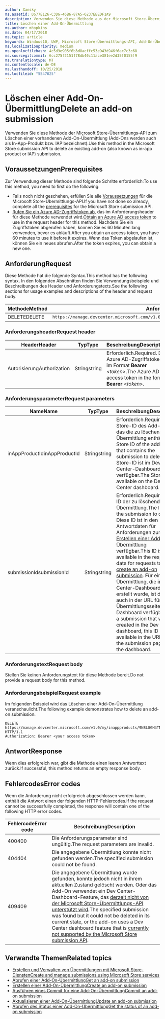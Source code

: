 ```yaml
---
author: Xansky
ms.assetid: D677E126-C3D6-46B6-87A5-6237EBEDF1A9
description: Verwenden Sie diese Methode aus der Microsoft Store-Übermittlungs-API zum Löschen einer vorhandenen Add-On-Übermittlung.
title: Löschen einer Add-On-Übermittlung
ms.author: mhopkins
ms.date: 04/17/2018
ms.topic: article
keywords: Windows10, UWP, Microsoft Store-Übermittlungs-API, Add-On-Übermittlung, löschen, In-App-Produkt, IAP
ms.localizationpriority: medium
ms.openlocfilehash: 4c5d9e905f6b3d8acffc53e943d946f6ac7c3c68
ms.sourcegitcommit: 6cc275f2151f78db40c11ace381ee2d35f0155f9
ms.translationtype: MT
ms.contentlocale: de-DE
ms.lasthandoff: 10/25/2018
ms.locfileid: "5547025"
---
```

# <a name="delete-an-add-on-submission"></a><span data-ttu-id="fbcbf-104">Löschen einer Add-On-Übermittlung</span><span class="sxs-lookup"><span data-stu-id="fbcbf-104">Delete an add-on submission</span></span>

<span data-ttu-id="fbcbf-105">Verwenden Sie diese Methode der Microsoft Store-Übermittlungs-API zum Löschen einer vorhandenen Add-On-Übermittlung (Add-Ons werden auch als In-App-Produkt bzw. IAP bezeichnet).</span><span class="sxs-lookup"><span data-stu-id="fbcbf-105">Use this method in the Microsoft Store submission API to delete an existing add-on (also known as in-app product or IAP) submission.</span></span>

## <a name="prerequisites"></a><span data-ttu-id="fbcbf-106">Voraussetzungen</span><span class="sxs-lookup"><span data-stu-id="fbcbf-106">Prerequisites</span></span>

<span data-ttu-id="fbcbf-107">Zur Verwendung dieser Methode sind folgende Schritte erforderlich:</span><span class="sxs-lookup"><span data-stu-id="fbcbf-107">To use this method, you need to first do the following:</span></span>

* <span data-ttu-id="fbcbf-108">Falls noch nicht geschehen, erfüllen Sie alle [Voraussetzungen](create-and-manage-submissions-using-windows-store-services.md#prerequisites) für die Microsoft Store-Übermittlungs-API.</span><span class="sxs-lookup"><span data-stu-id="fbcbf-108">If you have not done so already, complete all the [prerequisites](create-and-manage-submissions-using-windows-store-services.md#prerequisites) for the Microsoft Store submission API.</span></span>
* <span data-ttu-id="fbcbf-109">[Rufen Sie ein Azure AD-Zugriffstoken ab](create-and-manage-submissions-using-windows-store-services.md#obtain-an-azure-ad-access-token), das im Anforderungsheader für diese Methode verwendet wird.</span><span class="sxs-lookup"><span data-stu-id="fbcbf-109">[Obtain an Azure AD access token](create-and-manage-submissions-using-windows-store-services.md#obtain-an-azure-ad-access-token) to use in the request header for this method.</span></span> <span data-ttu-id="fbcbf-110">Nachdem Sie ein Zugriffstoken abgerufen haben, können Sie es 60 Minuten lang verwenden, bevor es abläuft.</span><span class="sxs-lookup"><span data-stu-id="fbcbf-110">After you obtain an access token, you have 60 minutes to use it before it expires.</span></span> <span data-ttu-id="fbcbf-111">Wenn das Token abgelaufen ist, können Sie ein neues abrufen.</span><span class="sxs-lookup"><span data-stu-id="fbcbf-111">After the token expires, you can obtain a new one.</span></span>

## <a name="request"></a><span data-ttu-id="fbcbf-112">Anforderung</span><span class="sxs-lookup"><span data-stu-id="fbcbf-112">Request</span></span>

<span data-ttu-id="fbcbf-113">Diese Methode hat die folgende Syntax.</span><span class="sxs-lookup"><span data-stu-id="fbcbf-113">This method has the following syntax.</span></span> <span data-ttu-id="fbcbf-114">In den folgenden Abschnitten finden Sie Verwendungsbeispiele und Beschreibungen des Header und Anforderungstexts.</span><span class="sxs-lookup"><span data-stu-id="fbcbf-114">See the following sections for usage examples and descriptions of the header and request body.</span></span>

| <span data-ttu-id="fbcbf-115">Methode</span><span class="sxs-lookup"><span data-stu-id="fbcbf-115">Method</span></span> | <span data-ttu-id="fbcbf-116">Anforderungs-URI</span><span class="sxs-lookup"><span data-stu-id="fbcbf-116">Request URI</span></span>                                                      |
|--------|------------------------------------------------------------------|
| <span data-ttu-id="fbcbf-117">DELETE</span><span class="sxs-lookup"><span data-stu-id="fbcbf-117">DELETE</span></span>    | ```https://manage.devcenter.microsoft.com/v1.0/my/inappproducts/{inAppProductId}/submissions/{submissionId}``` |


### <a name="request-header"></a><span data-ttu-id="fbcbf-118">Anforderungsheader</span><span class="sxs-lookup"><span data-stu-id="fbcbf-118">Request header</span></span>

| <span data-ttu-id="fbcbf-119">Header</span><span class="sxs-lookup"><span data-stu-id="fbcbf-119">Header</span></span>        | <span data-ttu-id="fbcbf-120">Typ</span><span class="sxs-lookup"><span data-stu-id="fbcbf-120">Type</span></span>   | <span data-ttu-id="fbcbf-121">Beschreibung</span><span class="sxs-lookup"><span data-stu-id="fbcbf-121">Description</span></span>                                                                 |
|---------------|--------|-----------------------------------------------------------------------------|
| <span data-ttu-id="fbcbf-122">Autorisierung</span><span class="sxs-lookup"><span data-stu-id="fbcbf-122">Authorization</span></span> | <span data-ttu-id="fbcbf-123">String</span><span class="sxs-lookup"><span data-stu-id="fbcbf-123">string</span></span> | <span data-ttu-id="fbcbf-124">Erforderlich.</span><span class="sxs-lookup"><span data-stu-id="fbcbf-124">Required.</span></span> <span data-ttu-id="fbcbf-125">Das Azure AD-Zugriffstoken im Format **Bearer** &lt;*token*&gt;.</span><span class="sxs-lookup"><span data-stu-id="fbcbf-125">The Azure AD access token in the form **Bearer** &lt;*token*&gt;.</span></span> |


### <a name="request-parameters"></a><span data-ttu-id="fbcbf-126">Anforderungsparameter</span><span class="sxs-lookup"><span data-stu-id="fbcbf-126">Request parameters</span></span>

| <span data-ttu-id="fbcbf-127">Name</span><span class="sxs-lookup"><span data-stu-id="fbcbf-127">Name</span></span>        | <span data-ttu-id="fbcbf-128">Typ</span><span class="sxs-lookup"><span data-stu-id="fbcbf-128">Type</span></span>   | <span data-ttu-id="fbcbf-129">Beschreibung</span><span class="sxs-lookup"><span data-stu-id="fbcbf-129">Description</span></span>                                                                 |
|---------------|--------|-----------------------------------------------------------------------------|
| <span data-ttu-id="fbcbf-130">inAppProductId</span><span class="sxs-lookup"><span data-stu-id="fbcbf-130">inAppProductId</span></span> | <span data-ttu-id="fbcbf-131">String</span><span class="sxs-lookup"><span data-stu-id="fbcbf-131">string</span></span> | <span data-ttu-id="fbcbf-132">Erforderlich.</span><span class="sxs-lookup"><span data-stu-id="fbcbf-132">Required.</span></span> <span data-ttu-id="fbcbf-133">Die Store-ID des Add-Ons, das die zu löschende Übermittlung enthält.</span><span class="sxs-lookup"><span data-stu-id="fbcbf-133">The Store ID of the add-on that contains the submission to delete.</span></span> <span data-ttu-id="fbcbf-134">Die Store-ID ist im Dev Center-Dashboard verfügbar.</span><span class="sxs-lookup"><span data-stu-id="fbcbf-134">The Store ID is available on the Dev Center dashboard.</span></span>  |
| <span data-ttu-id="fbcbf-135">submissionId</span><span class="sxs-lookup"><span data-stu-id="fbcbf-135">submissionId</span></span> | <span data-ttu-id="fbcbf-136">String</span><span class="sxs-lookup"><span data-stu-id="fbcbf-136">string</span></span> | <span data-ttu-id="fbcbf-137">Erforderlich.</span><span class="sxs-lookup"><span data-stu-id="fbcbf-137">Required.</span></span> <span data-ttu-id="fbcbf-138">Die ID der zu löschenden Übermittlung.</span><span class="sxs-lookup"><span data-stu-id="fbcbf-138">The ID of the submission to delete.</span></span> <span data-ttu-id="fbcbf-139">Diese ID ist in den Antwortdaten für Anforderungen zum [Erstellen einer Add-On-Übermittlung](create-an-add-on-submission.md) verfügbar.</span><span class="sxs-lookup"><span data-stu-id="fbcbf-139">This ID is available in the response data for requests to [create an add-on submission](create-an-add-on-submission.md).</span></span> <span data-ttu-id="fbcbf-140">Für eine Übermittlung, die im Dev Center-Dashboard erstellt wurde, ist diese ID auch in der URL für die Übermittlungsseite im Dashboard verfügbar.</span><span class="sxs-lookup"><span data-stu-id="fbcbf-140">For a submission that was created in the Dev Center dashboard, this ID is also available in the URL for the submission page in the dashboard.</span></span>  |


### <a name="request-body"></a><span data-ttu-id="fbcbf-141">Anforderungstext</span><span class="sxs-lookup"><span data-stu-id="fbcbf-141">Request body</span></span>

<span data-ttu-id="fbcbf-142">Stellen Sie keinen Anforderungstext für diese Methode bereit.</span><span class="sxs-lookup"><span data-stu-id="fbcbf-142">Do not provide a request body for this method.</span></span>


### <a name="request-example"></a><span data-ttu-id="fbcbf-143">Anforderungsbeispiel</span><span class="sxs-lookup"><span data-stu-id="fbcbf-143">Request example</span></span>

<span data-ttu-id="fbcbf-144">Im folgenden Beispiel wird das Löschen einer Add-On-Übermittlung veranschaulicht.</span><span class="sxs-lookup"><span data-stu-id="fbcbf-144">The following example demonstrates how to delete an add-on submission.</span></span>

```
DELETE https://manage.devcenter.microsoft.com/v1.0/my/inappproducts/9NBLGGH4TNMP/submissions/1152921504621230023 HTTP/1.1
Authorization: Bearer <your access token>
```

## <a name="response"></a><span data-ttu-id="fbcbf-145">Antwort</span><span class="sxs-lookup"><span data-stu-id="fbcbf-145">Response</span></span>

<span data-ttu-id="fbcbf-146">Wenn dies erfolgreich war, gibt die Methode einen leeren Antworttext zurück.</span><span class="sxs-lookup"><span data-stu-id="fbcbf-146">If successful, this method returns an empty response body.</span></span>

## <a name="error-codes"></a><span data-ttu-id="fbcbf-147">Fehlercodes</span><span class="sxs-lookup"><span data-stu-id="fbcbf-147">Error codes</span></span>

<span data-ttu-id="fbcbf-148">Wenn die Anforderung nicht erfolgreich abgeschlossen werden kann, enthält die Antwort einen der folgenden HTTP-Fehlercodes.</span><span class="sxs-lookup"><span data-stu-id="fbcbf-148">If the request cannot be successfully completed, the response will contain one of the following HTTP error codes.</span></span>

| <span data-ttu-id="fbcbf-149">Fehlercode</span><span class="sxs-lookup"><span data-stu-id="fbcbf-149">Error code</span></span> |  <span data-ttu-id="fbcbf-150">Beschreibung</span><span class="sxs-lookup"><span data-stu-id="fbcbf-150">Description</span></span>   |
|--------|------------------|
| <span data-ttu-id="fbcbf-151">400</span><span class="sxs-lookup"><span data-stu-id="fbcbf-151">400</span></span>  | <span data-ttu-id="fbcbf-152">Die Anforderungsparameter sind ungültig.</span><span class="sxs-lookup"><span data-stu-id="fbcbf-152">The request parameters are invalid.</span></span> |
| <span data-ttu-id="fbcbf-153">404</span><span class="sxs-lookup"><span data-stu-id="fbcbf-153">404</span></span>  | <span data-ttu-id="fbcbf-154">Die angegebene Übermittlung konnte nicht gefunden werden.</span><span class="sxs-lookup"><span data-stu-id="fbcbf-154">The specified submission could not be found.</span></span> |
| <span data-ttu-id="fbcbf-155">409</span><span class="sxs-lookup"><span data-stu-id="fbcbf-155">409</span></span>  | <span data-ttu-id="fbcbf-156">Die angegebene Übermittlung wurde gefunden, konnte jedoch nicht in ihrem aktuellen Zustand gelöscht werden. Oder das Add-On verwendet ein Dev Center-Dashboard-Feature, das [derzeit nicht von der Microsoft Store-Übermittlungs-API unterstützt wird](create-and-manage-submissions-using-windows-store-services.md#not_supported).</span><span class="sxs-lookup"><span data-stu-id="fbcbf-156">The specified submission was found but it could not be deleted in its current state, or the add-on uses a Dev Center dashboard feature that is [currently not supported by the Microsoft Store submission API](create-and-manage-submissions-using-windows-store-services.md#not_supported).</span></span> |


## <a name="related-topics"></a><span data-ttu-id="fbcbf-157">Verwandte Themen</span><span class="sxs-lookup"><span data-stu-id="fbcbf-157">Related topics</span></span>

* [<span data-ttu-id="fbcbf-158">Erstellen und Verwalten von Übermittlungen mit Microsoft Store-Diensten</span><span class="sxs-lookup"><span data-stu-id="fbcbf-158">Create and manage submissions using Microsoft Store services</span></span>](create-and-manage-submissions-using-windows-store-services.md)
* [<span data-ttu-id="fbcbf-159">Abrufen einer Add-On-Übermittlung</span><span class="sxs-lookup"><span data-stu-id="fbcbf-159">Get an add-on submission</span></span>](get-an-add-on-submission.md)
* [<span data-ttu-id="fbcbf-160">Erstellen einer Add-On-Übermittlung</span><span class="sxs-lookup"><span data-stu-id="fbcbf-160">Create an add-on submission</span></span>](create-an-add-on-submission.md)
* [<span data-ttu-id="fbcbf-161">Ausführen eines Commit für eine Add-On-Übermittlung</span><span class="sxs-lookup"><span data-stu-id="fbcbf-161">Commit an add-on submission</span></span>](commit-an-add-on-submission.md)
* [<span data-ttu-id="fbcbf-162">Aktualisieren einer Add-On-Übermittlung</span><span class="sxs-lookup"><span data-stu-id="fbcbf-162">Update an add-on submission</span></span>](update-an-add-on-submission.md)
* [<span data-ttu-id="fbcbf-163">Abrufen des Status einer Add-On-Übermittlung</span><span class="sxs-lookup"><span data-stu-id="fbcbf-163">Get the status of an add-on submission</span></span>](get-status-for-an-add-on-submission.md)
